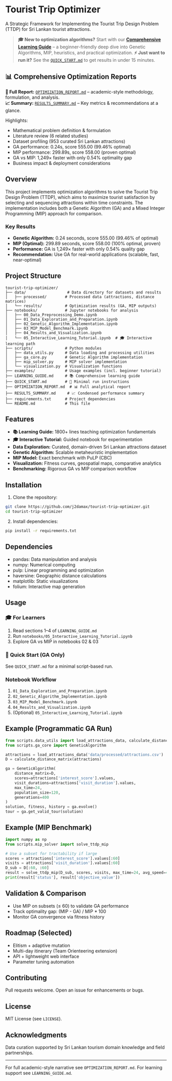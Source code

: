 # Tourist Trip Optimizer

A Strategic Framework for Implementing the Tourist Trip Design Problem (TTDP) for Sri Lankan tourist attractions.

> **🎓 New to optimization algorithms?** Start with our [**Comprehensive Learning Guide**](LEARNING_GUIDE.md) – a beginner-friendly deep dive into Genetic Algorithms, MIP, heuristics, and practical optimization.
> **⚡ Just want to run it?** See the [`QUICK_START.md`](QUICK_START.md) to get results in under 15 minutes.

## 📊 Comprehensive Optimization Reports

**📖 Full Report:** [`OPTIMIZATION_REPORT.md`](OPTIMIZATION_REPORT.md) – academic-style methodology, formulation, and analysis.  
**📈 Summary:** [`RESULTS_SUMMARY.md`](RESULTS_SUMMARY.md) – Key metrics & recommendations at a glance.

Highlights:
- Mathematical problem definition & formulation
- Literature review (6 related studies)
- Dataset profiling (953 curated Sri Lankan attractions)
- GA performance: 0.24s, score 555.00 (99.46% optimal)
- MIP performance: 299.89s, score 558.00 (proven optimal)
- GA vs MIP: 1,249× faster with only 0.54% optimality gap
- Business impact & deployment considerations

## Overview

This project implements optimization algorithms to solve the Tourist Trip Design Problem (TTDP), which aims to maximize tourist satisfaction by selecting and sequencing attractions within time constraints. The implementation includes both a Genetic Algorithm (GA) and a Mixed Integer Programming (MIP) approach for comparison.

### Key Results

- **Genetic Algorithm:** 0.24 seconds, score 555.00 (99.46% of optimal)
- **MIP (Optimal):** 299.89 seconds, score 558.00 (100% optimal, proven)
- **Performance:** GA is 1,249× faster with only 0.54% quality gap
- **Recommendation:** Use GA for real-world applications (scalable, fast, near-optimal)

## Project Structure

```
tourist-trip-optimizer/
├── data/                  # Data directory for datasets and results
│   ├── processed/        # Processed data (attractions, distance matrices)
│   └── results/          # Optimization results (GA, MIP outputs)
├── notebooks/            # Jupyter notebooks for analysis
│   ├── 00_Data_Preprocessing_Demo.ipynb
│   ├── 01_Data_Exploration_and_Preparation.ipynb
│   ├── 02_Genetic_Algorithm_Implementation.ipynb
│   ├── 03_MIP_Model_Benchmark.ipynb
│   ├── 04_Results_and_Visualization.ipynb
│   └── 05_Interactive_Learning_Tutorial.ipynb  # 🎓 Interactive learning path
├── scripts/              # Python modules
│   ├── data_utils.py     # Data loading and processing utilities
│   ├── ga_core.py        # Genetic Algorithm implementation
│   ├── mip_solver.py     # MIP solver implementation
│   └── visualization.py  # Visualization functions
├── examples/             # Usage examples (incl. beginner tutorial)
├── LEARNING_GUIDE.md     # 📚 Comprehensive learning guide
├── QUICK_START.md        # 🚀 Minimal run instructions
├── OPTIMIZATION_REPORT.md  # 📊 Full analytical report
├── RESULTS_SUMMARY.md     # 📈 Condensed performance summary
├── requirements.txt      # Project dependencies
└── README.md             # This file
```

## Features

- **📚 Learning Guide:** 1800+ lines teaching optimization fundamentals
- **🎓 Interactive Tutorial:** Guided notebook for experimentation
- **Data Exploration:** Curated, domain-driven Sri Lankan attractions dataset
- **Genetic Algorithm:** Scalable metaheuristic implementation
- **MIP Model:** Exact benchmark with PuLP (CBC)
- **Visualization:** Fitness curves, geospatial maps, comparative analytics
- **Benchmarking:** Rigorous GA vs MIP comparison workflow

## Installation

1. Clone the repository:
```bash
git clone https://github.com/j2damax/tourist-trip-optimizer.git
cd tourist-trip-optimizer
```

2. Install dependencies:
```bash
pip install -r requirements.txt
```

## Dependencies

- pandas: Data manipulation and analysis
- numpy: Numerical computing
- pulp: Linear programming and optimization
- haversine: Geographic distance calculations
- matplotlib: Static visualizations
- folium: Interactive map generation

## Usage

### 🎓 For Learners
1. Read sections 1–4 of `LEARNING_GUIDE.md`
2. Run `notebooks/05_Interactive_Learning_Tutorial.ipynb`
3. Explore GA vs MIP in notebooks 02 & 03

### 🚀 Quick Start (GA Only)
See `QUICK_START.md` for a minimal script-based run.

### Notebook Workflow
1. `01_Data_Exploration_and_Preparation.ipynb`
2. `02_Genetic_Algorithm_Implementation.ipynb`
3. `03_MIP_Model_Benchmark.ipynb`
4. `04_Results_and_Visualization.ipynb`
5. (Optional) `05_Interactive_Learning_Tutorial.ipynb`

## Example (Programmatic GA Run)
```python
from scripts.data_utils import load_attractions_data, calculate_distance_matrix
from scripts.ga_core import GeneticAlgorithm

attractions = load_attractions_data('data/processed/attractions.csv')
D = calculate_distance_matrix(attractions)

ga = GeneticAlgorithm(
    distance_matrix=D,
    scores=attractions['interest_score'].values,
    visit_durations=attractions['visit_duration'].values,
    max_time=24,
    population_size=120,
    generations=400
)
solution, fitness, history = ga.evolve()
tour = ga.get_valid_tour(solution)
```

## Example (MIP Benchmark)
```python
import numpy as np
from scripts.mip_solver import solve_ttdp_mip

# Use a subset for tractability if large
scores = attractions['interest_score'].values[:60]
visits = attractions['visit_duration'].values[:60]
D_sub = D[:60, :60]
result = solve_ttdp_mip(D_sub, scores, visits, max_time=24, avg_speed=40, time_limit=300)
print(result['status'], result['objective_value'])
```

## Validation & Comparison
- Use MIP on subsets (≤ 60) to validate GA performance
- Track optimality gap: (MIP - GA) / MIP * 100
- Monitor GA convergence via fitness history

## Roadmap (Selected)
- Elitism + adaptive mutation
- Multi-day itinerary (Team Orienteering extension)
- API + lightweight web interface
- Parameter tuning automation

## Contributing
Pull requests welcome. Open an issue for enhancements or bugs.

## License
MIT License (see `LICENSE`).

## Acknowledgments
Data curation supported by Sri Lankan tourism domain knowledge and field partnerships.

---
For full academic-style narrative see `OPTIMIZATION_REPORT.md`. For learning support see `LEARNING_GUIDE.md`.

